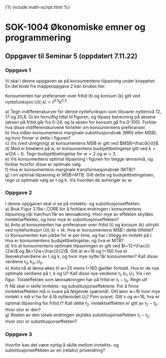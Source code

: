 {% include math-script.html  %} 

# SOK-1004 Økonomiske emner og programmering

## Oppgaver til Seminar 5 (oppdatert 7.11.22)

### Oppgave 1

Vi skal i denne oppgaven se på konsumentens tilpasning under knapphet. En del kode fra mappeoppgave 2 kan brukes her.   

Konsumenten har preferanser over fritid (t) og konsum (k) gitt ved nyttefunksjon $U(t,k)=t^{0.5}k^{0.5}$.   

a) Tegn indifferenskurver for denne nyttefunksjon som tilsvarer nyttenivå 12, 17 og 20,8. Gi en fornuftig tittel til figuren, og tilpass benevning på aksene (aksen på fritid går fra 0-24, og la aksen for konsum gå fra 0-100). Forklar hva disse indifferenskurvene forteller om konsumentens preferanser.   
b) Hva måler konsumentens marginale substitusjonsbrøk (MRS eller MSB), og hvor finner vi dette i figuren?   
c) Vis (ved utregning) at konsumentens MSB er gitt ved $MSB=\frac{k}{t}\$.   
d) Med ei timelønn på w, er konsumentens budsjettbetingelse gitt ved $k=w(24-t)$. Tegn budsjettbetingelse for $w=2$ og $w=3$.    
e) Vis konsumentens optimal tilpasning i figuren for begge lønnsnivå, og forklar hvorfor disse er optimale valg.   
f) Hva er konsumentens marginale transformasjonsbrøk (MTB)?   
g) I en optimal tilpasning er MSB=MTB. Gitt dette og budsjettbetingelsen, regn ut optimale valg av t og k. Vis hvordan de avhenger av w.

### Oppgave 2   

I denne oppgaven skal vi se på inntekts- og substitusjonseffekten.   
a) Bruk Figur 3.19a i CORE for å forklare endringen i konsumentens tilpasning når han/hun får en lønnsøkning. Hvor mye av effekten skyldes inntektseffekten, og hvor mye er substitusjonseffekten?   
b) Anta at konsumenten har preferanser over fritid (t) og konsum (k) uttrykt ved nyttefunksjon $U(t,k)=tk$. Hva er konsumentens MSB i dette tilfellet?    
c) Konsumenten kan jobbe for w per time, og har i tillegg en inntekt på I. Hva er konsumentens budsjettbetingelse, og hva er MTB?   
d) Vis at konsumentens optimale tilpasningen er gitt ved $t=12+\frac{I}{2w}\$ og $k=12w+\frac{I}{2}\$. Gitt at w=16 og I=160 hva er likevekstverdiene av t og k, og hvor mye nytte får konsumenten? Kall disse verdiene $t_0, k_0, U_0$.    
e) Anta nå at lønna økes til w=25 mens I=160 gjelder fortsatt. Hva er de nye optimale verdiene på t, k og U? Kall disse nye verdiene $t_1, k_1, U_1$. Vis i en figur. Totaleffekten som lønnsøkningen har på fritid er $t_1-t_0$. Regn ut!   
f) Nå skal vi skille inntekts- og substitusjonseffektene. For å finne inntektseffekten må vi svare på følgende spørsmål. Gitt lønn w=16 hvor mye inntekt x må vi ha for å få nyttenivået $U_1$? Finn svaret. Gitt x og w=16, hva er optimal tilpasning for fritid t? Kall dette $t_2$. Inntektseffekten er gitt av $t_2-t_0$. Hvor stor er den?   
g) Resten av den totale endringen skyldes substitusjonseffekten $t_1-t_2$. Hvor stor er substitusjonseffekten?



### Oppgave 3  

Hvorfor kan det være nyttig å skille mellom inntekts- og substitusjonseffekten av en (relativ) prisendring?   



